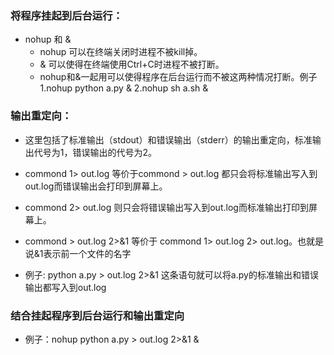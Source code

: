 ### 将程序挂起到后台运行：
- nohup 和 &
   - nohup 可以在终端关闭时进程不被kill掉。
   - & 可以使得在终端使用Ctrl+C时进程不被打断。
   - nohup和&一起用可以使得程序在后台运行而不被这两种情况打断。例子1.nohup python a.py & 2.nohup sh a.sh &
### 输出重定向：
- 这里包括了标准输出（stdout）和错误输出（stderr）的输出重定向，标准输出代号为1，错误输出的代号为2。

- commond 1> out.log 等价于commond > out.log 都只会将标准输出写入到out.log而错误输出会打印到屏幕上。
- commond 2> out.log 则只会将错误输出写入到out.log而标准输出打印到屏幕上。
- commond > out.log 2>&1 等价于 commond 1> out.log 2> out.log。也就是说&1表示前一个文件的名字
- 例子: python a.py > out.log 2>&1 这条语句就可以将a.py的标准输出和错误输出都写入到out.log

### 结合挂起程序到后台运行和输出重定向
- 例子：nohup python a.py > out.log 2>&1 &
